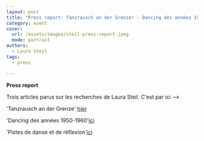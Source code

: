 ```yaml
---
layout: post
title: "Press report: Tanzrausch an der Grenze! - Dancing des années 1950-1960 - Pistes de danse et de réflexion"
category: event
cover:
  url: /assets/images/steil-press-report.jpeg
  mode: portrait
authors:
  - Laura Steil
tags:
  - press

---
```


**Press report**

Trois articles parus sur les recherches de Laura Steil. C'est par ici -->

<!-- more -->

'Tanzrausch an der Grenze' [hier](../../../../assets/pdf/tanzrausch.pdf)

'Dancing des années 1950-1960'[ici](../../../../assets/pdf/dancing.pdf)

'Pistes de danse et de réflexion'[ici](../../../../assets/pdf/pistes.pdf)
